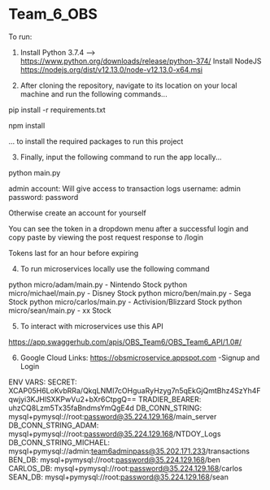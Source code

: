 # Team_6_OBS

To run:

1. Install Python 3.7.4 --> https://www.python.org/downloads/release/python-374/
   Install NodeJS https://nodejs.org/dist/v12.13.0/node-v12.13.0-x64.msi

2. After cloning the repository, navigate to its location on your local machine and run the following commands...

pip install -r requirements.txt

npm install

... to install the required packages to run this project

3. Finally, input the following command to run the app locally...

python main.py

admin account: Will give access to transaction logs
username: admin
password: password

Otherwise create an account for yourself

You can see the token in a dropdown menu after a successful login
and copy paste by viewing the post request response to /login

Tokens last for an hour before expiring

4. To run microservices locally use the following command

python micro/adam/main.py - Nintendo Stock
python micro/michael/main.py - Disney Stock
python micro/ben/main.py - Sega Stock
python micro/carlos/main.py - Activision/Blizzard Stock
python micro/sean/main.py - xx Stock

5. To interact with microservices use this API

https://app.swaggerhub.com/apis/OBS_Team6/OBS_Team6_API/1.0#/

6. Google Cloud Links:
https://obsmicroservice.appspot.com   -Signup and Login

ENV VARS:
SECRET: XCAP05H6LoKvbRRa/QkqLNMI7cOHguaRyHzyg7n5qEkGjQmtBhz4SzYh4Fqwjyi3KJHlSXKPwVu2+bXr6CtpgQ==
TRADIER_BEARER: uhzCQ8Lzm5Tx35faBndmsYmQgE4d
DB_CONN_STRING: mysql+pymysql://root:password@35.224.129.168/main_server
DB_CONN_STRING_ADAM: mysql+pymysql://root:password@35.224.129.168/NTDOY_Logs
DB_CONN_STRING_MICHAEL: mysql+pymysql://admin:team6adminpass@35.202.171.233/transactions
BEN_DB: mysql+pymysql://root:password@35.224.129.168/ben
CARLOS_DB: mysql+pymysql://root:password@35.224.129.168/carlos
SEAN_DB: mysql+pymysql://root:password@35.224.129.168/sean
